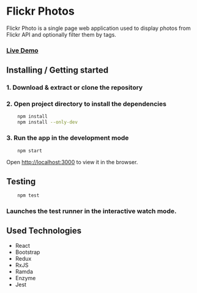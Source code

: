 # Flickr Photos

Flickr Photo is a single page web application used to display photos from Flickr API and optionally filter them by tags.

### [Live Demo](https://flickr-photos.netlify.com/)

## Installing / Getting started

### 1. Download & extract or clone the repository
### 2. Open project directory to install the dependencies

```sh
    npm install
    npm install --only-dev
``` 

### 3. Run the app in the development mode

```sh
    npm start
``` 
Open [http://localhost:3000](http://localhost:3000) to view it in the browser.

## Testing

```sh
    npm test
``` 
### Launches the test runner in the interactive watch mode.

## Used Technologies
* React
* Bootstrap
* Redux
* RxJS
* Ramda
* Enzyme
* Jest